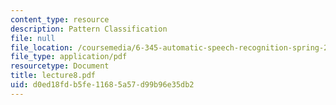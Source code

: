 ```yaml
---
content_type: resource
description: Pattern Classification
file: null
file_location: /coursemedia/6-345-automatic-speech-recognition-spring-2003/d0ed18fdb5fe11685a57d99b96e35db2_lecture8.pdf
file_type: application/pdf
resourcetype: Document
title: lecture8.pdf
uid: d0ed18fd-b5fe-1168-5a57-d99b96e35db2
---
```

